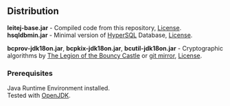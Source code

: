 ## Distribution

**leitej-base.jar** - Compiled code from this repository, [License](https://github.com/leitej/leitej-base/blob/master/LICENSE).  
**hsqldbmin.jar** - Minimal version of [HyperSQL](http://hsqldb.org/) Database, [License](http://hsqldb.org/web/hsqlLicense.html).

**bcprov-jdk18on.jar**, **bcpkix-jdk18on.jar**, **bcutil-jdk18on.jar** - Cryptographic algorithms by [The Legion of the Bouncy Castle](https://www.bouncycastle.org/java.html) or [git mirror](https://github.com/bcgit/bc-java), [License](https://www.bouncycastle.org/licence.html).

### Prerequisites

Java Runtime Environment installed.  
Tested with [OpenJDK](https://openjdk.java.net/).

